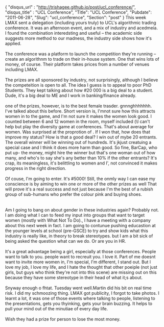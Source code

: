 {
 "disqus_url" : "http://trishagee.github.io/post/ucl_conference/",
 "disqus_title" : "UCL Conference",
 "Title": "UCL Conference",
 "Pubdate": "2011-06-28",
 "Slug": "ucl_conference",
 "Section": "post"
}
This week LMAX sent a delegation (including yours truly) to UCL's algorithmic trading conference.  It was an afternoon event, and a mix of industry and acedmeia.  I found the combination interedsting and useful – the academic side suggests more method to our madness, the industry side shows how it's applied.<br /><br />The conference was a platform to launch the competition they're running – create an algorithnm to trade on their in-house system.  One that wins lots of money, of course.  Their platform takes prices from a number of venues including LMAX.<br /><br />The prizes are all sponsored by industry, not surprisingly, although I believe the competeition is open to all.  The idea I guess is to appeal to poor PhD Students.  They kept talking about how #20 000 is a big deal to a student.  Dude, it's a big deal to ME and I work in banking/finance already.<br /><br />one of the prizes, however, is to the best female trasder.  gnnnghhhhhhh.  I've talked about this before.  Short version is, I'mnot sure how this attracts women in to the game, and I'm not sure it makes the women look good.  I counted between 6 and 12 women in the room, myself included (\I can't help but play the diversity game at conferences.  That's about average for women.  Was surprised at the proprotion of .  If I won that, how does that improve my status?  How is that a good deal?  I win out of mybe 20 entrants.  The overall winner will be winning out of hundreds.  It's jkjust creatuing a special case and I think it does more harm than good.  So fine, BarCap, who put up- the money, might hire the winner  but that's one woman out of how many, and who's to say she's any better than 10% if the other entrants?  It's crap, its meaningless, it's belittling to women and I', not convinced it makes progress in the right direction.<br /><br />Of couse, I'm going to enter.  It's #5000!  Still, the onmly way I can ease my conscience is by aiming to win one or more of the other prizes as well  That will prove it's a real success and not just because I'm the best of a rubish group of sub-humans who prefer the colour pink and buying shoes.<br /><br /><br />Am I going to bang on about gender in these industries again?  Probably not.  I am doing what I can to feed my input into groups that want to target women (mostly with What Not To Do)., I have a meeting with a company about this next week in fact.  I am going to contunue pushing educastion at the younger levels at school (pre-GSCE) to try and show kids what this industry is really like, in theory to break stereotypes.  but I am a bit sick of being asked the question what can we do.  Or are you in HR.<br /><br />It's a great advantage being a girl, especially at those conferences.  People want to talk to you.  people want to recreuit you. I love it.  Part of me doesnt want to invite more women in, I'm special, I'm different, I stand out.  But I love my job, I love my life, and I hate the thought that other poeiple (not just girls, but guys who think they're not into this scene) are missing out on this because they have some stereotype in their head of what it;s about.<br /><br />Snyway enough o fhtat.  Tuesday went well.Martin did his bit on real time risk.  I did my schmoozing thing.  LMAX got publicity,  I forgot to take photos.  I learnt a lot, it was one of those events where talking to people, listening to the presentations, gets you thyinking, gets your brain buzzing.  It helps to pull your mind out of the minutiae of every day life.<br /><br />Wish they had a prize for person to lose the most money.
